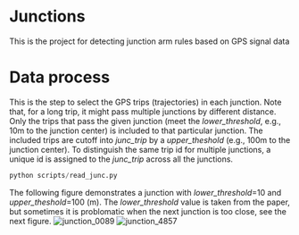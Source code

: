 # Junctions
This is the project for detecting junction arm rules based on GPS signal data 


# Data process
This is the step to select the GPS trips (trajectories) in each junction.
Note that, for a long trip, it might pass multiple junctions by different distance. Only the trips that pass the given junction (meet the *lower_threshold*, e.g., 10m to the junction center) is included to that particular junction. The included trips are cutoff into *junc_trip* by a *upper_theshold* (e.g., 100m to the junction center). 
To distinguish the same trip id for multiple junctions, a unique id is assigned to the *junc_trip* across all the junctions.

``` python
python scripts/read_junc.py
```

The following figure demonstrates a junction with *lower_threshold*=10 and *upper_theshold*=100 (m).
The *lower_threshold* value is taken from the paper, but sometimes it is problomatic when the next junction is too close, see the next figure.
![junction_0089](https://github.com/haohao11/Junctions/blob/master/analysis/junctTrajs_0089_165.png)
![junction_4857](https://github.com/haohao11/Junctions/blob/master/analysis/junctTrajs_4857_139.png)

